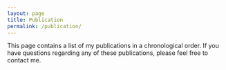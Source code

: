 ```yaml
---
layout: page
title: Publication
permalink: /publication/
---
```


This page contains a list of my publications in a chronological order.
If you have questions regarding any of these publications, please feel free to contact me.
